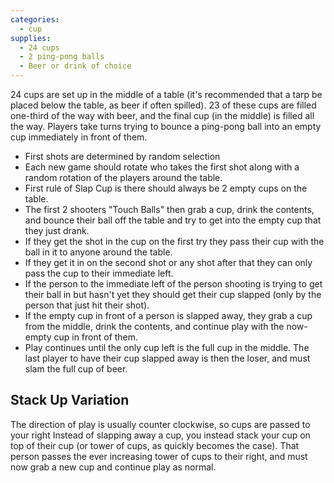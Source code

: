 ```yaml
---
categories:
  - cup
supplies:
  - 24 cups
  - 2 ping-pong balls
  - Beer or drink of choice
---
```

24 cups are set up in the middle of a table (it's recommended that a tarp be placed below the table, as beer if often spilled). 23 of these cups are filled one-third of the way with beer, and the final cup (in the middle) is filled all the way.
Players take turns trying to bounce a ping-pong ball into an empty cup immediately in front of them.
- First shots are determined by random selection
- Each new game should rotate who takes the first shot along with a random rotation of the players around the table.
- First rule of Slap Cup is there should always be 2 empty cups on the table.
- The first 2 shooters "Touch Balls" then grab a cup, drink the contents, and bounce their ball off the table and try to get into the empty cup that they just drank.
- If they get the shot in the cup on the first try they pass their cup with the ball in it to anyone around the table.
- If they get it in on the second shot or any shot after that they can only pass the cup to their immediate left.
- If the person to the immediate left of the person shooting is trying to get their ball in but hasn't yet they should get their cup slapped (only by the person that just hit their shot).
- If the empty cup in front of a person is slapped away, they grab a cup from the middle, drink the contents, and continue play with the now-empty cup in front of them.
- Play continues until the only cup left is the full cup in the middle. The last player to have their cup slapped away is then the loser, and must slam the full cup of beer.

## Stack Up Variation
The direction of play is usually counter clockwise, so cups are passed to your right
Instead of slapping away a cup, you instead stack your cup on top of their cup (or tower of cups, as quickly becomes the case). That person passes the ever increasing tower of cups to their right, and must now grab a new cup and continue play as normal.
